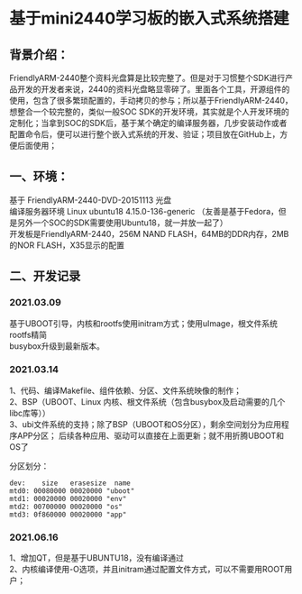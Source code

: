 # 基于mini2440学习板的嵌入式系统搭建
## 背景介绍：  
  FriendlyARM-2440整个资料光盘算是比较完整了。但是对于习惯整个SDK进行产品开发的开发者来说，2440的资料光盘略显零碎了。里面各个工具，开源组件的使用，包含了很多繁琐配置的，手动拷贝的参与；所以基于FriendlyARM-2440，想整合一个较完整的，类似一般SOC SDK的开发环境，其实就是个人开发环境的定制化；当拿到SOC的SDK后，基于某个确定的编译服务器，几步安装动作或者配置命令后，便可以进行整个嵌入式系统的开发、验证；项目放在GitHub上，方便后面使用；

## 一、环境：  
基于 FriendlyARM-2440-DVD-20151113 光盘  
编译服务器环境 Linux ubuntu18 4.15.0-136-generic （友善是基于Fedora，但是另外一个SOC的SDK需要使用Ubuntu18，就一并放一起了）  
开发板是FriendlyARM-2440，256M NAND FLASH，64MB的DDR内存，2MB的NOR FLASH，X35显示的配置
## 二、开发记录  
### 2021.03.09
基于UBOOT引导，内核和rootfs使用initram方式；使用uImage，根文件系统rootfs精简  
busybox升级到最新版本。

### 2021.03.14
1、代码、编译Makefile、组件依赖、分区、文件系统映像的制作；  
2、BSP（UBOOT、Linux 内核、根文件系统（包含busybox及启动需要的几个libc库等））  
3、ubi文件系统的支持；除了BSP（UBOOT和OS分区），剩余空间划分为应用程序APP分区；
   后续各种应用、驱动可以直接在上面更新；就不用折腾UBOOT和OS了
   
分区划分：
```
dev:    size   erasesize  name  
mtd0: 00080000 00020000 "uboot"  
mtd1: 00020000 00020000 "env"  
mtd2: 00700000 00020000 "os"  
mtd3: 0f860000 00020000 "app"  
```

### 2021.06.16
1、增加QT，但是基于UBUNTU18，没有编译通过  
2、内核编译使用-O选项，并且initram通过配置文件方式，可以不需要用ROOT用户；

